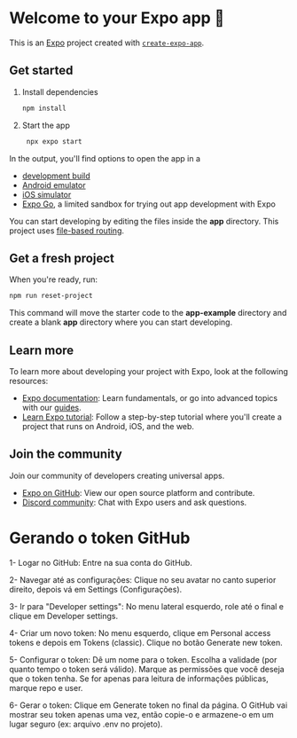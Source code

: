 # Welcome to your Expo app 👋

This is an [Expo](https://expo.dev) project created with [`create-expo-app`](https://www.npmjs.com/package/create-expo-app).

## Get started

1. Install dependencies

   ```bash
   npm install
   ```

2. Start the app

   ```bash
    npx expo start
   ```

In the output, you'll find options to open the app in a

- [development build](https://docs.expo.dev/develop/development-builds/introduction/)
- [Android emulator](https://docs.expo.dev/workflow/android-studio-emulator/)
- [iOS simulator](https://docs.expo.dev/workflow/ios-simulator/)
- [Expo Go](https://expo.dev/go), a limited sandbox for trying out app development with Expo

You can start developing by editing the files inside the **app** directory. This project uses [file-based routing](https://docs.expo.dev/router/introduction).

## Get a fresh project

When you're ready, run:

```bash
npm run reset-project
```

This command will move the starter code to the **app-example** directory and create a blank **app** directory where you can start developing.

## Learn more

To learn more about developing your project with Expo, look at the following resources:

- [Expo documentation](https://docs.expo.dev/): Learn fundamentals, or go into advanced topics with our [guides](https://docs.expo.dev/guides).
- [Learn Expo tutorial](https://docs.expo.dev/tutorial/introduction/): Follow a step-by-step tutorial where you'll create a project that runs on Android, iOS, and the web.

## Join the community

Join our community of developers creating universal apps.

- [Expo on GitHub](https://github.com/expo/expo): View our open source platform and contribute.
- [Discord community](https://chat.expo.dev): Chat with Expo users and ask questions.

# Gerando o token GitHub

1- Logar no GitHub: Entre na sua conta do GitHub.

2- Navegar até as configurações: Clique no seu avatar no canto superior direito, depois vá em Settings (Configurações).

3- Ir para "Developer settings": No menu lateral esquerdo, role até o final e clique em Developer settings.

4- Criar um novo token:
    No menu esquerdo, clique em Personal access tokens e depois em Tokens (classic).
    Clique no botão Generate new token.

5- Configurar o token:
    Dê um nome para o token.
    Escolha a validade (por quanto tempo o token será válido).
    Marque as permissões que você deseja que o token tenha. Se for apenas para leitura de informações públicas, marque repo e user.

6- Gerar o token:
    Clique em Generate token no final da página.
    O GitHub vai mostrar seu token apenas uma vez, então copie-o e armazene-o em um lugar seguro (ex: arquivo .env no projeto).